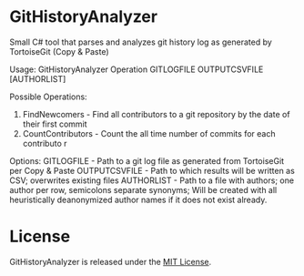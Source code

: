# GitHistoryAnalyzer
Small C# tool that parses and analyzes git history log as generated by TortoiseGit
 (Copy & Paste)

Usage:
GitHistoryAnalyzer Operation GITLOGFILE OUTPUTCSVFILE [AUTHORLIST]

Possible Operations:
 1. FindNewcomers     - Find all contributors to a git repository by the date of
 their first commit
 2. CountContributors - Count the all time number of commits for each contributo
r

Options:
 GITLOGFILE      - Path to a git log file as generated from TortoiseGit per Copy & Paste
 OUTPUTCSVFILE   - Path to which results will be written as CSV; overwrites existing files
 AUTHORLIST      - Path to a file with authors; one author per row, semicolons separate synonyms; Will be created with all heuristically deanonymized author names if it does not exist already.

# License
GitHistoryAnalyzer is released under the [MIT License](https://github.com/paluno/GitHistoryAnalyzer/blob/master/LICENSE.md).
